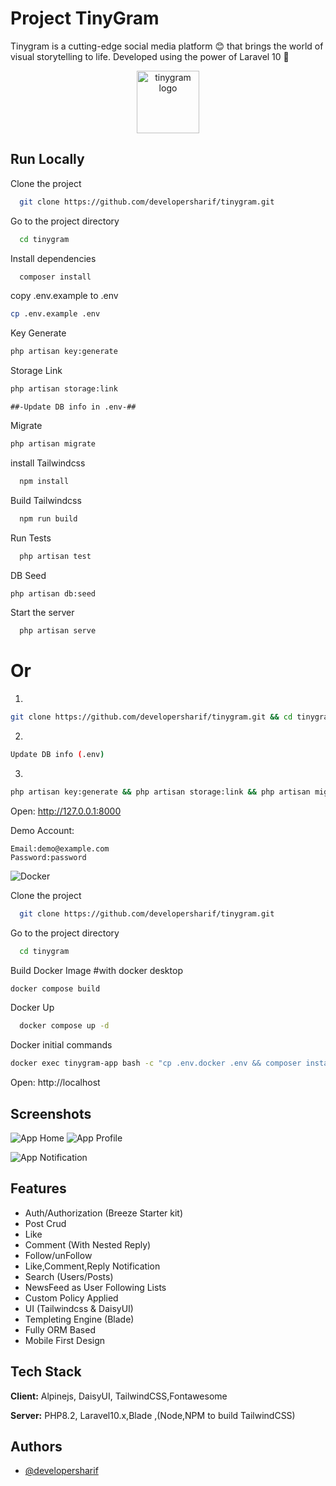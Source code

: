 # Project TinyGram

Tinygram is a cutting-edge social media platform 😊 that brings the world of visual storytelling to life. Developed using the power of Laravel 10 🤗

<p align="center">
<img src="https://i.ibb.co/b1wwxxc/tinygram.png" width="100" alt="tinygram logo" title="TinyGram Logo">
</p>

## Run Locally

Clone the project

```bash
  git clone https://github.com/developersharif/tinygram.git
```

Go to the project directory

```bash
  cd tinygram
```

Install dependencies

```bash
  composer install
```

copy .env.example to .env

```bash
cp .env.example .env
```

Key Generate

```bash
php artisan key:generate
```

Storage Link

```bash
php artisan storage:link
```

`##-Update DB info in .env-##`

Migrate

```bash
php artisan migrate
```

install Tailwindcss

```bash
  npm install
```

Build Tailwindcss

```bash
  npm run build
```

Run Tests

```bash
  php artisan test
```

DB Seed

```bash
php artisan db:seed
```

Start the server

```bash
  php artisan serve
```

# Or

1.

```bash
git clone https://github.com/developersharif/tinygram.git && cd tinygram && composer install && cp .env.example .env

```

2.

```bash
Update DB info (.env)
```

3.

```bash
php artisan key:generate && php artisan storage:link && php artisan migrate && npm install && npm run build && php artisan test && php artisan db:seed && php artisan serve
```

Open: http://127.0.0.1:8000

Demo Account:

```
Email:demo@example.com
Password:password
```

![Docker](https://img.shields.io/badge/docker-%230db7ed.svg?style=for-the-badge&logo=docker&logoColor=white)

Clone the project

```bash
  git clone https://github.com/developersharif/tinygram.git
```

Go to the project directory

```bash
  cd tinygram
```

Build Docker Image
#with docker desktop

```bash
docker compose build
```

Docker Up

```bash
  docker compose up -d
```

Docker initial commands

```bash
docker exec tinygram-app bash -c "cp .env.docker .env && composer install && php artisan key:generate && php artisan migrate && php artisan db:seed && npm install && npm run build && chmod -R a+rw storage/ && php artisan storage:link"
```

Open: http://localhost

## Screenshots

![App Home](https://i.ibb.co/bLbtVrk/tinygram-home.png)
![App Profile](https://i.imgur.com/KYTnA5u.png)

![App Notification](https://i.imgur.com/obY7m32.png)

## Features

-   Auth/Authorization (Breeze Starter kit)
-   Post Crud
-   Like
-   Comment (With Nested Reply)
-   Follow/unFollow
-   Like,Comment,Reply Notification
-   Search (Users/Posts)
-   NewsFeed as User Following Lists
-   Custom Policy Applied
-   UI (Tailwindcss & DaisyUI)
-   Templeting Engine (Blade)
-   Fully ORM Based
-   Mobile First Design

## Tech Stack

**Client:** Alpinejs, DaisyUI, TailwindCSS,Fontawesome

**Server:** PHP8.2, Laravel10.x,Blade ,(Node,NPM to build TailwindCSS)

## Authors

-   [@developersharif](https://www.github.com/developersharif)

